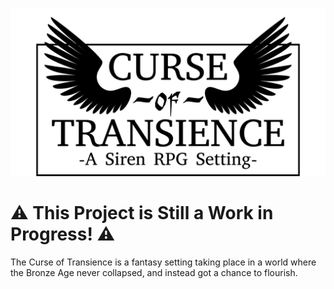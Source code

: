 ![logo](https://github.com/ElectricCoffee/Curse-of-Transience/blob/master/graphics/logo-winged.png)
# :warning: This Project is Still a Work in Progress! :warning: ##
The Curse of Transience is a fantasy setting taking place in a world where the Bronze Age never collapsed, and instead got a chance to flourish.
